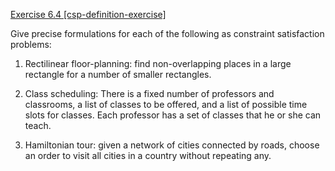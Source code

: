 [Exercise 6.4 \[csp-definition-exercise\]](ex_4/)

Give precise formulations for each of the
following as constraint satisfaction problems:

1.  Rectilinear floor-planning: find non-overlapping places in a large
    rectangle for a number of smaller rectangles.

2.  Class scheduling: There is a fixed number of professors and
    classrooms, a list of classes to be offered, and a list of possible
    time slots for classes. Each professor has a set of classes that he
    or she can teach.

3.  Hamiltonian tour: given a network of cities connected by roads,
    choose an order to visit all cities in a country without
    repeating any.
